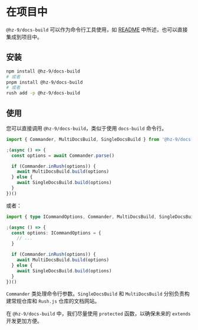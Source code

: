 # 在项目中

`@hz-9/docs-build` 可以作为命令行工具使用，如 [README](./) 中所述，也可以直接集成到项目中。

## 安装

```bash
npm install @hz-9/docs-build
# 或者
pnpm install @hz-9/docs-build
# 或者
rush add -p @hz-9/docs-build
```

## 使用

您可以直接调用 `@hz-9/docs-build`，类似于使用 `docs-build` 命令行。

```ts
import { Commander, MultiDocsBuild, SingleDocsBuild } from '@hz-9/docs-build'

;(async () => {
  const options = await Commander.parse()

  if (Commander.inRush(options)) {
    await MultiDocsBuild.build(options)
  } else {
    await SingleDocsBuild.build(options)
  }
})()
```

或者：

```ts
import { type ICommandOptions, Commander, MultiDocsBuild, SingleDocsBuild } from '@hz-9/docs-build'

;(async () => {
  const options: ICommandOptions = {
    // ...
  }

  if (Commander.inRush(options)) {
    await MultiDocsBuild.build(options)
  } else {
    await SingleDocsBuild.build(options)
  }
})()
```

`Commander` 类处理命令行参数。`SingleDocsBuild` 和 `MultiDocsBuild` 分别负责构建常规仓库和 `Rush.js` 仓库的文档网站。

在 `@hz-9/docs-build` 中，我们尽量使用 `protected` 函数，以确保未来的 `extends` 开发更加方便。
